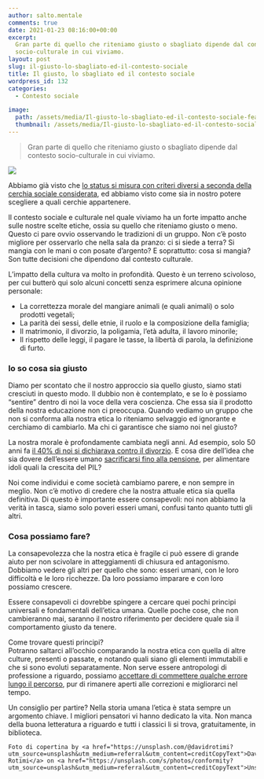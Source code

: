 ```yaml
---
author: salto.mentale
comments: true
date: 2021-01-23 08:16:00+00:00
excerpt:
  Gran parte di quello che riteniamo giusto o sbagliato dipende dal contesto
  socio-culturale in cui viviamo.
layout: post
slug: il-giusto-lo-sbagliato-ed-il-contesto-sociale
title: Il giusto, lo sbagliato ed il contesto sociale
wordpress_id: 132
categories:
  - Contesto sociale

image:
  path: /assets/media/Il-giusto-lo-sbagliato-ed-il-contesto-sociale-featured-1.jpg
  thumbnail: /assets/media/Il-giusto-lo-sbagliato-ed-il-contesto-sociale-featured-1.jpg
---
```


> Gran parte di quello che riteniamo giusto o sbagliato dipende dal contesto socio-culturale in cui viviamo.


![]({{site.baseurl}}/assets/media/Il-giusto-lo-sbagliato-ed-il-contesto-sociale.png)

Abbiamo già visto che [lo status si misura con criteri diversi a seconda della cerchia sociale considerata](/il-costo-dello-status/), ed abbiamo visto come sia in nostro potere scegliere a quali cerchie appartenere.

Il contesto sociale e culturale nel quale viviamo ha un forte impatto anche sulle nostre scelte etiche, ossia su quello che riteniamo giusto o meno. Questo ci pare ovvio osservando le tradizioni di un gruppo. Non c’è posto migliore per osservarlo che nella sala da pranzo: ci si siede a terra? Si mangia con le mani o con posate d’argento? E soprattutto: cosa si mangia? Son tutte decisioni che dipendono dal contesto culturale.

L’impatto della cultura va molto in profondità. Questo è un terreno scivoloso, per cui butterò qui solo alcuni concetti senza esprimere alcuna opinione personale:

- La correttezza morale del mangiare animali (e quali animali) o solo prodotti vegetali;
- La parità dei sessi, delle etnie, il ruolo e la composizione della famiglia;
- Il matrimonio, il divorzio, la poligamia, l’età adulta, il lavoro minorile;
- Il rispetto delle leggi, il pagare le tasse, la libertà di parola, la definizione di furto.

### Io so cosa sia giusto

Diamo per scontato che il nostro approccio sia quello giusto, siamo stati cresciuti in questo modo. Il dubbio non è contemplato, e se lo è possiamo “sentire” dentro di noi la voce della vera coscienza. Che essa sia il prodotto della nostra educazione non ci preoccupa. Quando vediamo un gruppo che non si conforma alla nostra etica lo riteniamo selvaggio ed ignorante e cerchiamo di cambiarlo. Ma chi ci garantisce che siamo noi nel giusto?

La nostra morale è profondamente cambiata negli anni. Ad esempio, solo 50 anni fa [il 40% di noi si dichiarava contro il divorzio](https://it.wikipedia.org/wiki/Referendum_abrogativo_in_Italia_del_1974). E cosa dire dell’idea che sia dovere dell’essere umano [sacrificarsi fino alla pensione](/si-puo-smettere-di-lavorare-prima-della-pensione/), per alimentare idoli quali la crescita del PIL?

Noi come individui e come società cambiamo parere, e non sempre in meglio. Non c’è motivo di credere che la nostra attuale etica sia quella definitiva. Di questo è importante essere consapevoli: noi non abbiamo la verità in tasca, siamo solo poveri esseri umani, confusi tanto quanto tutti gli altri.

### Cosa possiamo fare?

La consapevolezza che la nostra etica è fragile ci può essere di grande aiuto per non scivolare in atteggiamenti di chiusura ed antagonismo. Dobbiamo vedere gli altri per quello che sono: esseri umani, con le loro difficoltà e le loro ricchezze. Da loro possiamo imparare e con loro possiamo crescere.

Essere consapevoli ci dovrebbe spingere a cercare quei pochi principi universali e fondamentali dell’etica umana. Quelle poche cose, che non cambieranno mai, saranno il nostro riferimento per decidere quale sia il comportamento giusto da tenere.

Come trovare questi principi?  
Potranno saltarci all’occhio comparando la nostra etica con quella di altre culture, presenti o passate, e notando quali siano gli elementi immutabili e che si sono evoluti separatamente. Non serve essere antropologi di professione a riguardo, possiamo [accettare di commettere qualche errore lungo il percorso](/la-natura-dellerrore-salto-mentale/), pur di rimanere aperti alle correzioni e migliorarci nel tempo.

Un consiglio per partire? Nella storia umana l’etica è stata sempre un argomento chiave. I migliori pensatori vi hanno dedicato la vita. Non manca della buona letteratura a riguardo e tutti i classici li si trova, gratuitamente, in biblioteca.

    Foto di copertina by <a href="https://unsplash.com/@davidrotimi?utm_source=unsplash&utm_medium=referral&utm_content=creditCopyText">David Rotimi</a> on <a href="https://unsplash.com/s/photos/conformity?utm_source=unsplash&utm_medium=referral&utm_content=creditCopyText">Unsplash</a>
